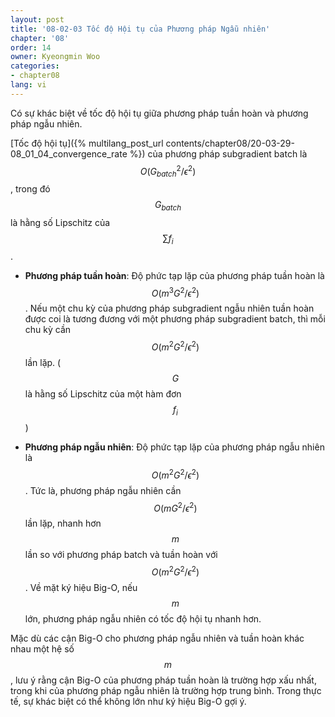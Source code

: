 ```yaml
---
layout: post
title: '08-02-03 Tốc độ Hội tụ của Phương pháp Ngẫu nhiên'
chapter: '08'
order: 14
owner: Kyeongmin Woo
categories:
- chapter08
lang: vi
---
```


Có sự khác biệt về tốc độ hội tụ giữa phương pháp tuần hoàn và phương pháp ngẫu nhiên.

[Tốc độ hội tụ]({% multilang_post_url contents/chapter08/20-03-29-08_01_04_convergence_rate %}) của phương pháp subgradient batch là $$O(G_{batch}^{2}/\epsilon^{2})$$, trong đó $$G_{batch}$$ là hằng số Lipschitz của $$\sum f_i$$.

- **Phương pháp tuần hoàn**: Độ phức tạp lặp của phương pháp tuần hoàn là $$O(m^{3}G^{2}/\epsilon^{2})$$. Nếu một chu kỳ của phương pháp subgradient ngẫu nhiên tuần hoàn được coi là tương đương với một phương pháp subgradient batch, thì mỗi chu kỳ cần $$O(m^{2}G^{2}/\epsilon^{2})$$ lần lặp. ($$G$$ là hằng số Lipschitz của một hàm đơn $$f_i$$)

- **Phương pháp ngẫu nhiên**: Độ phức tạp lặp của phương pháp ngẫu nhiên là $$O(m^{2}G^{2}/\epsilon^{2})$$. Tức là, phương pháp ngẫu nhiên cần $$O(mG^{2}/\epsilon^2)$$ lần lặp, nhanh hơn $$m$$ lần so với phương pháp batch và tuần hoàn với $$O(m^2G^2/\epsilon^2)$$. Về mặt ký hiệu Big-O, nếu $$m$$ lớn, phương pháp ngẫu nhiên có tốc độ hội tụ nhanh hơn.

Mặc dù các cận Big-O cho phương pháp ngẫu nhiên và tuần hoàn khác nhau một hệ số $$m$$, lưu ý rằng cận Big-O của phương pháp tuần hoàn là trường hợp xấu nhất, trong khi của phương pháp ngẫu nhiên là trường hợp trung bình. Trong thực tế, sự khác biệt có thể không lớn như ký hiệu Big-O gợi ý.
